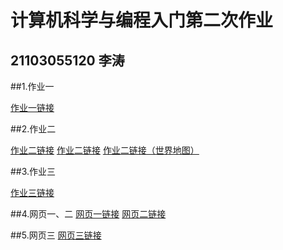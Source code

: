 # 计算机科学与编程入门第二次作业
## 21103055120 李涛
   ##1.作业一
   
   [作业一链接](wordfreq_rd_file.html)
   
   ##2.作业二
   
   [作业二链接](geo_json.html)
   [作业二链接](geo_line_x.html)
   [作业二链接（世界地图）](geo_world.html)

   ##3.作业三
   
   [作业三链接](az_bar_line.html)

   ##4.网页一、二
   [网页一链接](bing1.html)
   [网页二链接]()
   
   ##5.网页三
   [网页三链接](关系图-红楼梦人物.html)

